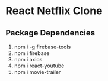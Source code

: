 # React Netflix Clone

## Package Dependencies

1. npm i -g firebase-tools
2. npm i firebase
3. npm i axios
4. npm i react-youtube
5. npm i movie-trailer
